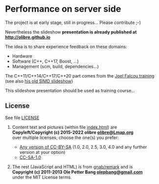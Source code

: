 # Performance on server side

The project is at early stage, still in progress... Please contribute ;-)

Nevertheless the slideshow **presentation is already published at http://olibre.github.io**

The idea is to share experience feedback on these domains:
- Hardware 
- Software (C++, C++17, Boost, ...)
- Management (scm, build, dependencies...)

The C++11/C++14/C++17/C++20 part comes from the [Joel Falcou training](https://www.codereckons.com/) (see also [his old SIMD slideshow](http://www.slideshare.net/joelfalcou))

This slideshow presentation should be used as training course...

## License

See file [LICENSE](LICENSE)

1. Content text and pictures (within file [index.html](index.html)) are  
   **Copyleft/Copyright (c) 2015-2022 olibre <olibre@Lmap.org>**  
   over multiple licenses, choose the one(s) you prefer:
     - [Any version of CC-BY-SA](https://creativecommons.org/licenses/by-sa/)
       (1.0, 2.0, 2.5, 3.0, 4.0 and any further version at your option)
     - [CC-SA-1.0](http://creativecommons.org/licenses/sa/1.0/)

2. The rest (JavaScript and HTML) is from [gnab/remark](https://github.com/gnab/remark) and is  
   **Copyright (c) 2011-2013 Ole Petter Bang <olepbang@gmail.com>**  
   under the MIT License terms.

